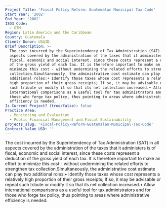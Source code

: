 ```yaml
---
Project Title: 'Fiscal Policy Reform: Guatemalan Municipal Tax Code'
Start Year: '2002'
End Year: '2002'
ISO3 Code:
  - GTM
Region: Latin America and the Caribbean
Country: Guatemala
Client/ Donor: USAID
Brief Description: >-
  The cost incurred by the Superintendency of Tax Administration (SAT) in all
  aspects covered by the administration of the taxes that it administers is of
  fiscal, economic and social interest, since these costs represent a deduction
  of the gross yield of each tax. It is therefore important to make an effort to
  minimize this cost - without undermining the related efforts to strengthen tax
  collection.Simultaneously, the administrative cost estimate can play two
  additional roles:• Identify those taxes whose cost represents a relatively
  high proportion of their gross receipts; If so, it may be advisable or repeal
  such tribute or modify it so that its net collection increased.• Allow
  international comparisons as a useful tool for tax administrators and for
  those who forge tax policy, thus pointing to areas where administrative
  efficiency is needed.
Is Current Project? (true/false): false
Practice Area:
  - Monitoring and Evaluation
  - Public Financial Management and Fiscal Sustainability
projects_slug: 'Fiscal-Policy-Reform-Guatemalan-Municipal-Tax-Code'
Contract Value USD: ''
---
```

The cost incurred by the Superintendency of Tax Administration (SAT) in all aspects covered by the administration of the taxes that it administers is of fiscal, economic and social interest, since these costs represent a deduction of the gross yield of each tax. It is therefore important to make an effort to minimize this cost - without undermining the related efforts to strengthen tax collection.Simultaneously, the administrative cost estimate can play two additional roles:• Identify those taxes whose cost represents a relatively high proportion of their gross receipts; If so, it may be advisable or repeal such tribute or modify it so that its net collection increased.• Allow international comparisons as a useful tool for tax administrators and for those who forge tax policy, thus pointing to areas where administrative efficiency is needed.

